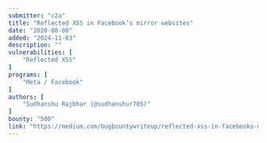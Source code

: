 ```yaml
---
submitter: "c2a"
title: "Reflected XSS in Facebook’s mirror websites"
date: "2020-08-08"
added: "2024-11-03"
description: ""
vulnerabilities: [
    "Reflected XSS"
]
programs: [
    "Meta / Facebook"
]
authors: [
    "Sudhanshu Rajbhar (@sudhanshur705)"
]
bounty: "500"
link: "https://medium.com/bugbountywriteup/reflected-xss-in-facebooks-mirror-websites-4384b4eb3e11"
---
```




